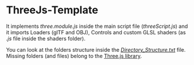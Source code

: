 # ThreeJs-Template

It implements *three.module.js* inside the main script file (*threeScript.js*) and it imports Loaders (glTF and OBJ), Controls and custom GLSL shaders (as *.js* file inside the shaders folder).

You can look at the folders structure inside the [*Directory_Structure.txt*](https://github.com/Iranon/ThreeJs-Template/blob/main/Directory_Structure.txt) file. Missing folders (and files) belong to the [Three.js library](https://threejs.org/).
